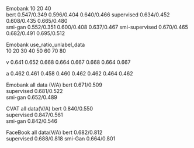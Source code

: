 
Emobank              10                            20                  40                     
bert            0.547/0.349                  0.596/0.404           0.640/0.466
supervised      0.634/0.452                  0.608/0.435           0.665/0.480   
smi-gan         0.552/0.351                  0.600/0.408           0.637/0.467
smi-supervised  0.670/0.465                  0.682/0.491           0.695/0.512


Emobank use_ratio_unlabel_data  
        10         20         30         40        50        60        70        80 

v     0.641      0.652       0.668      0.664     0.667     0.668    0.664      0.667

a     0.462      0.461        0.458     0.460     0.462      0.462    0.464     0.462




Emobank         all data (V/A)
bert             0.671/0.509                             
supervised       0.681/0.522    
smi-gan          0.652/0.489


CVAT             all data(V/A)
bert              0.840/0.550                              
supervised        0.847/0.561     
smi-gan           0.842/0.546



FaceBook       all data(V/A)
bert            0.682/0.812    
supervised      0.688/0.818
smi-Gan         0.664/0.801






